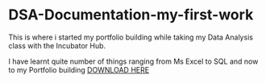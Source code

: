    # DSA-Documentation-my-first-work
This is where i started my portfolio building while taking my Data Analysis class with the Incubator Hub.


I have learnt quite number of things ranging from Ms Excel to SQL and now to my Portfolio building 
[DOWNLOAD HERE](https://www.microsoft.com)


